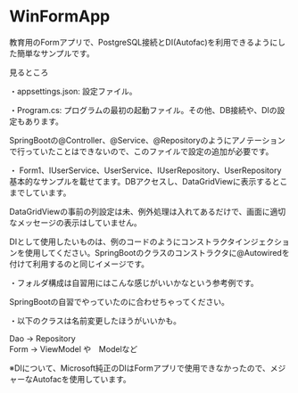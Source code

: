 # WinFormApp

教育用のFormアプリで、PostgreSQL接続とDI(Autofac)を利用できるようにした簡単なサンプルです。

見るところ

・appsettings.json: 設定ファイル。

・Program.cs: プログラムの最初の起動ファイル。その他、DB接続や、DIの設定もあります。  

SpringBootの@Controller、@Service、@Repositoryのようにアノテーションで行っていたことはできないので、このファイルで設定の追加が必要です。

・ Form1、IUserService、UserService、IUserRepository、UserRepository  
基本的なサンプルを載せてます。DBアクセスし、DataGridViewに表示するとこまでしています。  

DataGridViewの事前の列設定は未、例外処理は入れてあるだけで、画面に適切なメッセージの表示はしていません。

DIとして使用したいものは、例のコードのようにコンストラクタインジェクションを使用してください。SpringBootのクラスのコンストラクタに@Autowiredを付けて利用するのと同じイメージです。  

・フォルダ構成は自習用にはこんな感じがいいかなという参考例です。  

SpringBootの自習でやっていたのに合わせちゃってください。


・以下のクラスは名前変更したほうがいいかも。

Dao → Repository  
Form → ViewModel  や　Modelなど  

※DIについて、Microsoft純正のDIはFormアプリで使用できなかったので、メジャーなAutofacを使用しています。




